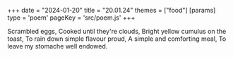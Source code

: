+++
date = "2024-01-20"
title = "20.01.24"
themes = ["food"]
[params]
  type = 'poem'
  pageKey = 'src/poem.js'
+++

Scrambled eggs,
Cooked until they're clouds,
Bright yellow cumulus on the toast,
To rain down simple flavour proud,
A simple and comforting meal,
To leave my stomache well endowed.
